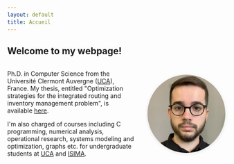 ```yaml
---
layout: default
title: Accueil
---
```


<h2>Welcome to my webpage!</h2>

<div style="display: flex; align-items: center; justify-content: space-between; gap: 30px; max-width: 900px; margin: 0 auto; flex-wrap: nowrap;">

  <div style="flex: 1;">
    <p>
    Ph.D. in Computer Science from the Université Clermont Auvergne (<a href="https://www.uca.fr" target="_blank">UCA</a>), France. My thesis, entitled "Optimization strategies for the integrated routing and inventory management problem", is available <a href="https://hal.science/tel-04941996v1" target="_blank">here</a>.
    </p>
    <p>
    I'm also charged of courses including C programming, numerical analysis, operational research, systems modeling and optimization, graphs etc. for undergraduate students at <a href="https://www.uca.fr" target="_blank">UCA</a> and <a href="https://www.isima.fr" target="_blank">ISIMA</a>.
    </p>
  </div>

  <img src="assets/images/profile.jpeg" alt="Portrait" style="width: 180px; border-radius: 50%; box-shadow: 0 2px 8px rgba(0,0,0,0.1);">
</div>